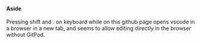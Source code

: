 #### Aside

Pressing shift and . on keyboard while on this github page opens vscode in a browser in a new tab, and seems to allow editing directly in the browser without GitPod.

